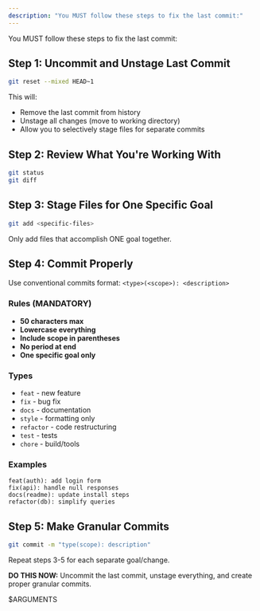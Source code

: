 ```yaml
---
description: "You MUST follow these steps to fix the last commit:"
---
```

You MUST follow these steps to fix the last commit:

## Step 1: Uncommit and Unstage Last Commit
```bash
git reset --mixed HEAD~1
```
This will:
- Remove the last commit from history
- Unstage all changes (move to working directory)
- Allow you to selectively stage files for separate commits

## Step 2: Review What You're Working With
```bash
git status
git diff
```

## Step 3: Stage Files for One Specific Goal
```bash
git add <specific-files>
```
Only add files that accomplish ONE goal together.

## Step 4: Commit Properly
Use conventional commits format: `<type>(<scope>): <description>`

### Rules (MANDATORY)
- **50 characters max**
- **Lowercase everything**
- **Include scope in parentheses**
- **No period at end**
- **One specific goal only**

### Types
- `feat` - new feature
- `fix` - bug fix
- `docs` - documentation
- `style` - formatting only
- `refactor` - code restructuring
- `test` - tests
- `chore` - build/tools

### Examples
```
feat(auth): add login form
fix(api): handle null responses
docs(readme): update install steps
refactor(db): simplify queries
```

## Step 5: Make Granular Commits
```bash
git commit -m "type(scope): description"
```

Repeat steps 3-5 for each separate goal/change.

**DO THIS NOW:** Uncommit the last commit, unstage everything, and create proper granular commits.

$ARGUMENTS
